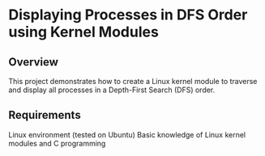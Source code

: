 # Displaying Processes in DFS Order using Kernel Modules
## Overview
This project demonstrates how to create a Linux kernel module to traverse and display all processes in a Depth-First Search (DFS) order.

## Requirements
Linux environment (tested on Ubuntu)
Basic knowledge of Linux kernel modules and C programming
